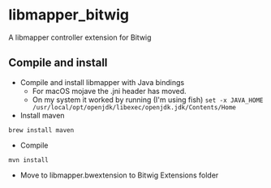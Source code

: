 # libmapper_bitwig
A libmapper controller extension for Bitwig

## Compile and install
* Compile and install libmapper with Java bindings
  - For macOS mojave the .jni header has moved.
  - On my system it worked by running (I'm using fish) `set -x JAVA_HOME /usr/local/opt/openjdk/libexec/openjdk.jdk/Contents/Home`
* Install maven
```
brew install maven
```
* Compile
```
mvn install
```
* Move to libmapper.bwextension to Bitwig Extensions folder
